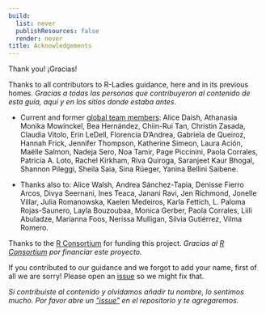```yaml
---
build:
  list: never
  publishResources: false
  render: never
title: Acknowledgements
---
```


Thank you! ¡Gracias!

Thanks to all contributors to R-Ladies guidance, here and in its previous homes.
_Gracias a todas las personas que contribuyeron al contenido de esta guía, aquí y en los sitios donde estaba antes._

- Current and former [global team members](https://rladies.org/about-us/global-team/):
  Alice Daish,
  Athanasia Monika Mowinckel,
  Bea Hernández,
  Chiin-Rui Tan,
  Christin Zasada,
  Claudia Vitolo,
  Erin LeDell,
  Florencia D’Andrea,
  Gabriela de Queiroz,
  Hannah Frick,
  Jennifer Thompson,
  Katherine Simeon,
  Laura Ación,
  Maëlle Salmon,
  Nadeja Sero,
  Noa Tamir,
  Page Piccinini,
  Paola Corrales,
  Patricia A. Loto,
  Rachel Kirkham,
  Riva Quiroga,
  Saranjeet Kaur Bhogal,
  Shannon Pileggi,
  Sheila Saia,
  Sina Rüeger,
  Yanina Bellini Saibene.

- Thanks also to:
  Alice Walsh,
  Andrea Sánchez-Tapia,
  Denisse Fierro Arcos,
  Divya Seernani,
  Ines Teaca,
  Janani Ravi,
  Jen Richmond,
  Jonelle Villar,
  Julia Romanowska,
  Kaelen Medeiros,
  Karla Fettich,
  L. Paloma Rojas-Saunero,
  Layla Bouzoubaa,
  Monica Gerber,
  Paola Corrales,
  Liili Abuladze,
  Marianna Foos,
  Nerissa Mulligan,
  Silvia Gutiérrez,
  Vilma Romero.

Thanks to the [R Consortium](https://www.r-consortium.org/) for funding this project.
_Gracias al [R Consortium](https://www.r-consortium.org/) por financiar este proyecto._

If you contributed to our guidance and we forgot to add your name, first of all we are sorry!
Please open an [issue](https://github.com/rladies/rladiesguide/issues?q=is%3Aissue+is%3Aopen+sort%3Aupdated-desc) so we might fix that.

_Si contribuiste al contenido y olvidamos añadir tu nombre, lo sentimos mucho. Por favor abre un ["issue"](https://github.com/rladies/rladiesguide/issues?q=is%3Aissue+is%3Aopen+sort%3Aupdated-desc) en el repositorio y te agregaremos._
